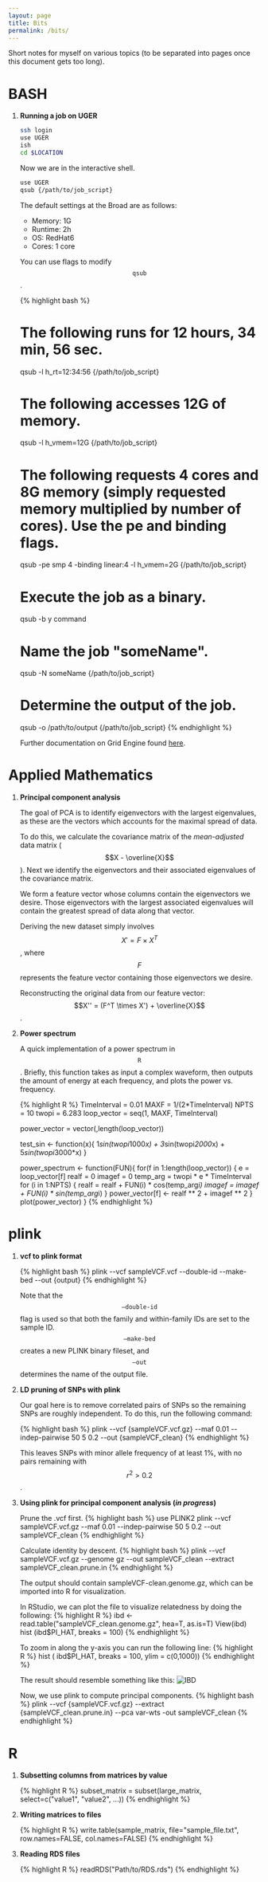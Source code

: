 ```yaml
---
layout: page
title: Bits
permalink: /bits/
---
```

Short notes for myself on various topics (to be separated into pages once this document gets too long).

BASH
===
1. **Running a job on UGER**

	~~~ bash
    ssh login
    use UGER
    ish
    cd $LOCATION
    ~~~

    Now we are in the interactive shell.

    ~~~ bash
    use UGER
    qsub {/path/to/job_script}
    ~~~

    The default settings at the Broad are as follows:

    * Memory: 1G
    * Runtime: 2h
    * OS: RedHat6
    * Cores: 1 core  
  
    You can use flags to modify $$\texttt{qsub}$$.

    {% highlight bash %}
    # The following runs for 12 hours, 34 min, 56 sec.
    qsub -l h_rt=12:34:56 {/path/to/job_script}

    # The following accesses 12G of memory.
    qsub -l h_vmem=12G {/path/to/job_script}

    # The following requests 4 cores and 8G memory (simply requested memory multiplied by number of cores). Use the pe and binding flags.
    qsub -pe smp 4 -binding linear:4 -l h_vmem=2G {/path/to/job_script}

    # Execute the job as a binary.
    qsub -b y command

    # Name the job "someName".
    qsub -N someName {/path/to/job_script}

    # Determine the output of the job.
    qsub -o /path/to/output {/path/to/job_script}
    {% endhighlight %}

    Further documentation on Grid Engine found [here](UsersGuideGE.pdf).

Applied Mathematics
===
1. **Principal component analysis**

	The goal of PCA is to identify eigenvectors with the largest eigenvalues, as these are the vectors which accounts for the maximal spread of data. 

	To do this, we calculate the covariance matrix of the *mean-adjusted* data matrix ($$X - \overline{X}$$). Next we identify the eigenvectors and their associated eigenvalues of the covariance matrix.

	We form a feature vector whose columns contain the eigenvectors we desire. Those eigenvectors with the largest associated eigenvalues will contain the greatest spread of data along that vector.

	Deriving the new dataset simply involves $$X' = F\times X^T$$, where $$F$$ represents the feature vector containing those eigenvectors we desire.

	Reconstructing the original data from our feature vector: $$X'' = (F^T \times X') + \overline{X}$$.

2. **Power spectrum**

	A quick implementation of a power spectrum in $$\texttt{R}$$. Briefly, this function takes as input a complex waveform, then outputs the amount of energy at each frequency, and plots the power vs. frequency.

	{% highlight R %}
	TimeInterval = 0.01
	MAXF = 1/(2*TimeInterval)
	NPTS = 10
	twopi = 6.283
	loop_vector = seq(1, MAXF, TimeInterval)

	power_vector = vector(,length(loop_vector))

	test_sin <- function(x){
  	  1*sin(twopi*1000*x) + 3*sin(twopi*2000*x) + 5*sin(twopi*3000*x)
	}

	power_spectrum <- function(FUN){
  	  for(f in 1:length(loop_vector))
  	  {
        e = loop_vector[f]
        realf = 0
        imagef = 0
        temp_arg = twopi * e * TimeInterval
        for (i in 1:NPTS)
        {
      	  realf = realf + FUN(i) * cos(temp_arg*i)
      	  imagef = imagef + FUN(i) * sin(temp_arg*i)
        }
        power_vector[f] <- realf ** 2 + imagef ** 2
  	  }
  	  plot(power_vector)
	}
	{% endhighlight %}

plink
===
1. **vcf to plink format**

	{% highlight bash %}
	plink --vcf sampleVCF.vcf --double-id --make-bed --out {output}
	{% endhighlight %}

	Note that the $$\texttt{--double-id}$$ flag is used so that both the family and within-family IDs are set to the sample ID. $$\texttt{--make-bed}$$ creates a new PLINK binary fileset, and $$\texttt{--out}$$ determines the name of the output file.

2. **LD pruning of SNPs with plink**

	Our goal here is to remove correlated pairs of SNPs so the remaining SNPs are roughly independent. To do this, run the following command:

	{% highlight bash %}
	plink --vcf {sampleVCF.vcf.gz} --maf 0.01 --indep-pairwise 50 5 0.2 --out {sampleVCF_clean}
	{% endhighlight %}

	This leaves SNPs with minor allele frequency of at least 1%, with no pairs remaining with $$r^2 > 0.2$$. 

3. **Using plink for principal component analysis (*in progress*)**

	Prune the .vcf first.
	{% highlight bash %}
	use PLINK2
	plink --vcf sampleVCF.vcf.gz --maf 0.01 --indep-pairwise 50 5 0.2 --out sampleVCF_clean
	{% endhighlight %}

	Calculate identity by descent.
	{% highlight bash %}
	plink --vcf sampleVCF.vcf.gz --genome gz --out sampleVCF_clean --extract sampleVCF_clean.prune.in
	{% endhighlight %}

	The output should contain sampleVCF-clean.genome.gz, which can be imported into R for visualization. 

	In RStudio, we can plot the file to visualize relatedness by doing the following:
	{% highlight R %}
	ibd <- read.table("sampleVCF_clean.genome.gz", hea=T, as.is=T)
	View(ibd)
	hist (ibd$PI_HAT, breaks = 100)
	{% endhighlight %}

	To zoom in along the y-axis you can run the following line:
	{% highlight R %}
	hist ( ibd$PI_HAT, breaks = 100, ylim = c(0,1000))
	{% endhighlight %}

	The result should resemble something like this:
	![IBD](../images/IBD_plot.png)

	Now, we use plink to compute principal components.
	{% highlight bash %}
	plink --vcf {sampleVCF.vcf.gz} --extract {sampleVCF_clean.prune.in} --pca var-wts -out sampleVCF_clean
	{% endhighlight %}

R
===
1. **Subsetting columns from matrices by value**
	
	{% highlight R %}
	subset_matrix = subset(large_matrix, select=c("value1", "value2", ...))
	{% endhighlight %}

2. **Writing matrices to files**

	{% highlight R %}
	write.table(sample_matrix, file="sample_file.txt", row.names=FALSE, col.names=FALSE)
	{% endhighlight %}

3. **Reading RDS files**

	{% highlight R %}
	readRDS("Path/to/RDS.rds")
	{% endhighlight %}